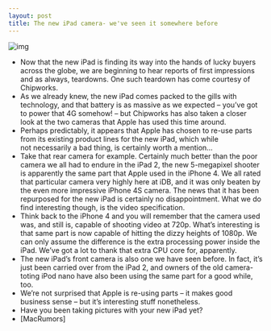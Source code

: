 ```yaml
---
layout: post
title: The new iPad camera- we've seen it somewhere before
---
```

![img](http://media.idownloadblog.com/wp-content/uploads/2012/03/5mprearcam.jpeg)
* Now that the new iPad is finding its way into the hands of lucky buyers across the globe, we are beginning to hear reports of first impressions and as always, teardowns. One such teardown has come courtesy of Chipworks.
* As we already knew, the new iPad comes packed to the gills with technology, and that battery is as massive as we expected – you’ve got to power that 4G somehow! – but Chipworks has also taken a closer look at the two cameras that Apple has used this time around.
* Perhaps predictably, it appears that Apple has chosen to re-use parts from its existing product lines for the new iPad, which while not necessarily a bad thing, is certainly worth a mention…
* Take that rear camera for example. Certainly much better than the poor camera we all had to endure in the iPad 2, the new 5-megapixel shooter is apparently the same part that Apple used in the iPhone 4. We all rated that particular camera very highly here at iDB, and it was only beaten by the even more impressive iPhone 4S camera. The news that it has been repurposed for the new iPad is certainly no disappointment. What we do find interesting though, is the video specification.
* Think back to the iPhone 4 and you will remember that the camera used was, and still is, capable of shooting video at 720p. What’s interesting is that same part is now capable of hitting the dizzy heights of 1080p. We can only assume the difference is the extra processing power inside the iPad. We’ve got a lot to thank that extra CPU core for, apparently.
* The new iPad’s front camera is also one we have seen before. In fact, it’s just been carried over from the iPad 2, and owners of the old camera-toting iPod nano have also been using the same part for a good while, too.
* We’re not surprised that Apple is re-using parts – it makes good business sense – but it’s interesting stuff nonetheless.
* Have you been taking pictures with your new iPad yet?
* [MacRumors]

